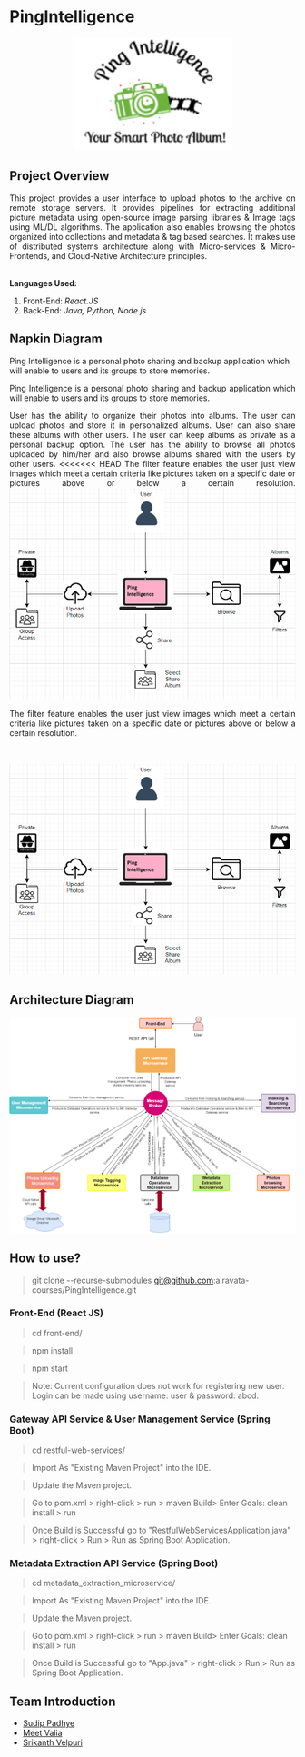 # PingIntelligence

<p align="center">
  <img width="280" height="200"
  src="Design_Documents/Logo/logo.JPG">
</p>

## Project Overview

<div style="text-align: justify"> This project provides a user interface to upload photos to the archive on remote storage servers. It provides pipelines for extracting additional picture metadata using open-source image parsing libraries & Image tags using ML/DL algorithms. The application also enables browsing the photos organized into collections and metadata & tag based searches. It makes use of distributed systems architecture along with Micro-services & Micro-Frontends, and Cloud-Native Architecture principles.</div></br>

<b>Languages Used:</b>
1. Front-End: <i> React.JS </i>
2. Back-End: <i> Java, Python, Node.js </i>


## Napkin Diagram
Ping Intelligence is a personal photo sharing and backup application which will enable to users and its groups to store memories.

<div style="text-align: justify"> Ping Intelligence is a personal photo sharing and backup application which will enable to users and its groups to store memories.

User has the ability to organize their photos into albums.
The user can upload photos and store it in personalized albums. User can also share these albums with other users.
The user can keep albums as private as a personal backup option.
The user has the ability to browse all photos uploaded by him/her and also browse albums shared with the users by other users.
<<<<<<< HEAD
The filter feature enables the user just view images which meet a certain criteria like pictures taken on a specific date or pictures above or below a certain resolution.
![Napkin](Design_Documents/napkin_diagram.PNG)


The filter feature enables the user just view images which meet a certain criteria like pictures taken on a specific date or pictures above or below a certain resolution.</div></br>

![Napkin](Design_Documents/napkin_diagram.PNG)


## Architecture Diagram
![Architecture](Design_Documents/architecture.png)

## How to use?
> git clone --recurse-submodules git@github.com:airavata-courses/PingIntelligence.git

### Front-End (React JS)
> cd front-end/

> npm install

> npm start

> Note: Current configuration does not work for registering new user. Login can be made using username: user & password: abcd.


### Gateway API Service & User Management Service (Spring Boot)
> cd restful-web-services/

> Import As "Existing Maven Project" into the IDE.

> Update the Maven project.

> Go to pom.xml > right-click > run > maven Build> Enter Goals: clean install > run

> Once Build is Successful go to "RestfulWebServicesApplication.java" > right-click > Run > Run as Spring Boot Application.


### Metadata Extraction API Service (Spring Boot)
> cd metadata_extraction_microservice/

> Import As "Existing Maven Project" into the IDE.

> Update the Maven project.

> Go to pom.xml > right-click > run > maven Build> Enter Goals: clean install > run

> Once Build is Successful go to "App.java" > right-click > Run > Run as Spring Boot Application.





## Team Introduction

- [Sudip Padhye](https://www.linkedin.com/in/sudippadhye/)
- [Meet Valia](https://www.linkedin.com/in/meet-valia)
- [Srikanth Velpuri](https://in.linkedin.com/in/srikanth-velpuri-706314100)
